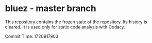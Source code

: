 # bluez - master branch

This repository contains the frozen state of the repository.
Its history is cleared. It is used only for static code
analysis with Codacy.

Commit Time: 1720917903